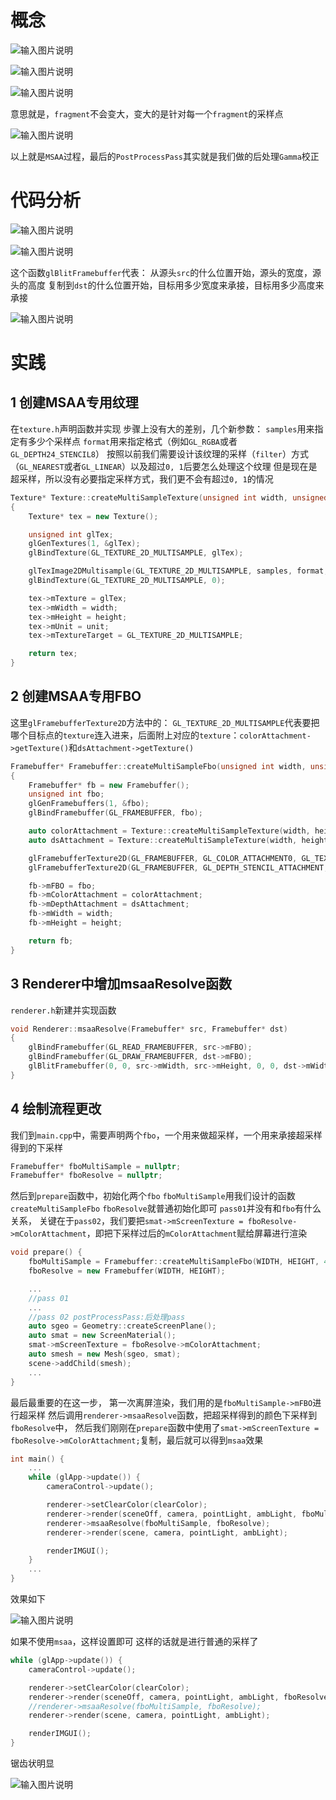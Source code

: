 # 概念

![输入图片说明](/imgs/2025-03-04/B9n1v5GEoutVtS8l.png)

![输入图片说明](/imgs/2025-03-04/OWjZqnQNfpq7Babh.png)

![输入图片说明](/imgs/2025-03-04/jJFBgc4xG0urG1sN.png)

意思就是，`fragment`不会变大，变大的是针对每一个`fragment`的采样点

![输入图片说明](/imgs/2025-03-04/8sPQGq21hNJl78ji.png)

 以上就是`MSAA`过程，最后的`PostProcessPass`其实就是我们做的后处理`Gamma`校正
 
# 代码分析

![输入图片说明](/imgs/2025-03-04/IP1xRacTyMcXlFWJ.png)

![输入图片说明](/imgs/2025-03-04/T1TQCBtJe8F4dACp.png)

这个函数`glBlitFramebuffer`代表：
从源头`src`的什么位置开始，源头的宽度，源头的高度
复制到`dst`的什么位置开始，目标用多少宽度来承接，目标用多少高度来承接

![输入图片说明](/imgs/2025-03-04/M3fj6hqjoIRxpDEu.png)

# 实践
## 1 创建MSAA专用纹理
在`texture.h`声明函数并实现
步骤上没有大的差别，几个新参数：
`samples`用来指定有多少个采样点
`format`用来指定格式（例如`GL_RGBA`或者`GL_DEPTH24_STENCIL8`）
按照以前我们需要设计该纹理的采样（`filter`）方式（`GL_NEAREST`或者`GL_LINEAR`）以及超过`0, 1`后要怎么处理这个纹理
但是现在是超采样，所以没有必要指定采样方式，我们更不会有超过`0, 1`的情况
```cpp
Texture* Texture::createMultiSampleTexture(unsigned int width, unsigned int height, unsigned int samples, unsigned int format, unsigned int unit)
{
	Texture* tex = new Texture();

	unsigned int glTex;
	glGenTextures(1, &glTex);
	glBindTexture(GL_TEXTURE_2D_MULTISAMPLE, glTex);

	glTexImage2DMultisample(GL_TEXTURE_2D_MULTISAMPLE, samples, format, width, height, GL_TRUE);
	glBindTexture(GL_TEXTURE_2D_MULTISAMPLE, 0);

	tex->mTexture = glTex;
	tex->mWidth = width;
	tex->mHeight = height;
	tex->mUnit = unit;
	tex->mTextureTarget = GL_TEXTURE_2D_MULTISAMPLE;

	return tex;
}
```
## 2 创建MSAA专用FBO
这里`glFramebufferTexture2D`方法中的：
`GL_TEXTURE_2D_MULTISAMPLE`代表要把哪个目标点的`texture`连入进来，后面附上对应的`texture`：`colorAttachment->getTexture()`和`dsAttachment->getTexture()`
```cpp
Framebuffer* Framebuffer::createMultiSampleFbo(unsigned int width, unsigned int height, unsigned int samples)
{
	Framebuffer* fb = new Framebuffer();
	unsigned int fbo;
	glGenFramebuffers(1, &fbo);
	glBindFramebuffer(GL_FRAMEBUFFER, fbo);

	auto colorAttachment = Texture::createMultiSampleTexture(width, height, samples, GL_RGBA, 0);
	auto dsAttachment = Texture::createMultiSampleTexture(width, height, samples, GL_DEPTH24_STENCIL8, 0);

	glFramebufferTexture2D(GL_FRAMEBUFFER, GL_COLOR_ATTACHMENT0, GL_TEXTURE_2D_MULTISAMPLE, colorAttachment->getTexture(), 0);
	glFramebufferTexture2D(GL_FRAMEBUFFER, GL_DEPTH_STENCIL_ATTACHMENT, GL_TEXTURE_2D_MULTISAMPLE, dsAttachment->getTexture(), 0);

	fb->mFBO = fbo;
	fb->mColorAttachment = colorAttachment;
	fb->mDepthAttachment = dsAttachment;
	fb->mWidth = width;
	fb->mHeight = height;

	return fb;
}
```
## 3 Renderer中增加msaaResolve函数
`renderer.h`新建并实现函数
```cpp
void Renderer::msaaResolve(Framebuffer* src, Framebuffer* dst)
{
	glBindFramebuffer(GL_READ_FRAMEBUFFER, src->mFBO);
	glBindFramebuffer(GL_DRAW_FRAMEBUFFER, dst->mFBO);
	glBlitFramebuffer(0, 0, src->mWidth, src->mHeight, 0, 0, dst->mWidth, dst->mHeight, GL_COLOR_BUFFER_BIT, GL_NEAREST);
}

```
## 4 绘制流程更改
我们到`main.cpp`中，需要声明两个`fbo`，一个用来做超采样，一个用来承接超采样得到的下采样
```cpp
Framebuffer* fboMultiSample = nullptr;
Framebuffer* fboResolve = nullptr;
```
然后到`prepare`函数中，初始化两个`fbo`
`fboMultiSample`用我们设计的函数`createMultiSampleFbo`
`fboResolve`就普通初始化即可
`pass01`并没有和`fbo`有什么关系，
关键在于`pass02`，我们要把`smat->mScreenTexture = fboResolve->mColorAttachment`，即把下采样过后的`mColorAttachment`赋给屏幕进行渲染
```cpp
void prepare() {
	fboMultiSample = Framebuffer::createMultiSampleFbo(WIDTH, HEIGHT, 4);
	fboResolve = new Framebuffer(WIDTH, HEIGHT);

	...
	//pass 01
	...
	//pass 02 postProcessPass:后处理pass
	auto sgeo = Geometry::createScreenPlane();
	auto smat = new ScreenMaterial();
	smat->mScreenTexture = fboResolve->mColorAttachment;
	auto smesh = new Mesh(sgeo, smat);
	scene->addChild(smesh);
	...
}
```
最后最重要的在这一步，
第一次离屏渲染，我们用的是`fboMultiSample->mFBO`进行超采样
然后调用`renderer->msaaResolve`函数，把超采样得到的颜色下采样到`fboResolve`中，
然后我们刚刚在`prepare`函数中使用了`smat->mScreenTexture = fboResolve->mColorAttachment;`复制，最后就可以得到`msaa`效果
```cpp
int main() {
	...
	while (glApp->update()) {
		cameraControl->update();

		renderer->setClearColor(clearColor);
		renderer->render(sceneOff, camera, pointLight, ambLight, fboMultiSample->mFBO);
		renderer->msaaResolve(fboMultiSample, fboResolve);
		renderer->render(scene, camera, pointLight, ambLight);

		renderIMGUI();
	}
	...
}
```
效果如下

![输入图片说明](/imgs/2025-03-04/LY1PjuEp73oPkY0B.png)

如果不使用`msaa`，这样设置即可
这样的话就是进行普通的采样了
```cpp
while (glApp->update()) {
	cameraControl->update();

	renderer->setClearColor(clearColor);
	renderer->render(sceneOff, camera, pointLight, ambLight, fboResolve->mFBO);
	//renderer->msaaResolve(fboMultiSample, fboResolve);
	renderer->render(scene, camera, pointLight, ambLight);

	renderIMGUI();
}
```
锯齿状明显

![输入图片说明](/imgs/2025-03-04/cP9i2s26h8gDne1x.png)
<!--stackedit_data:
eyJoaXN0b3J5IjpbNTM2MDExMzEwLC04MDA2NDg1ODQsNzIzND
U1NDEwLC0xMzYxMTU4MzUyLDExOTI3Nzk2MDYsMTE4NDc4OTky
OCw5OTU0NDExNDYsLTE2NzEyNzQ0MTcsLTE2MDE0NTI2NDYsMT
EwNzIyNzYwOSwtMTA3MDQ4MjYwOV19
-->